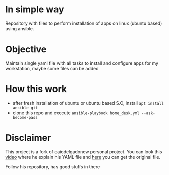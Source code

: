 # In simple way
Repository with files to perform installation of apps on linux (ubuntu based) using ansible.

# Objective
Maintain single yaml file with all tasks to install and configure apps for my workstation, maybe some files can be added

# How this work
- after fresh installation of ubuntu or ubuntu based S.O, install ```apt install ansible git```
- clone this repo and execute ```ansible-playbook home_desk.yml --ask-become-pass```

# Disclaimer
This project is a fork of caiodelgadonew personal project. 
You can look this [video](https://www.youtube.com/watch?v=bG2kX7W_s0c) where he explain his YAML file and 
[here](https://github.com/caiodelgadonew/tools) you can get the original file.

Follow his repository, has good stuffs in there
